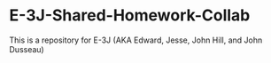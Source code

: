 # E-3J-Shared-Homework-Collab
This is a repository for E-3J (AKA Edward, Jesse, John Hill, and John Dusseau)
